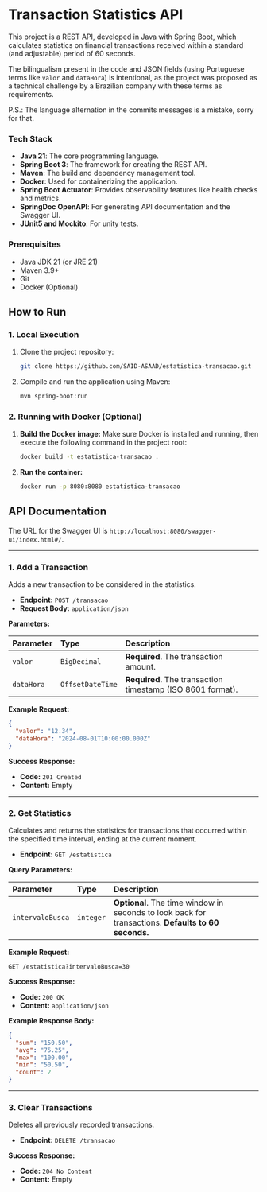 # Transaction Statistics API

This project is a REST API, developed in Java with Spring Boot, which calculates statistics on financial transactions received within a standard (and adjustable) period of 60 seconds.

The bilingualism present in the code and JSON fields (using Portuguese terms like `valor` and `dataHora`) is intentional, as the project was proposed as a technical challenge by a Brazilian company with these terms as requirements.

P.S.: The language alternation in the commits messages is a mistake, sorry for that.

### Tech Stack

*   **Java 21**: The core programming language.
*   **Spring Boot 3**: The framework for creating the REST API.
*   **Maven**: The build and dependency management tool.
*   **Docker**: Used for containerizing the application.
*   **Spring Boot Actuator**: Provides observability features like health checks and metrics.
*   **SpringDoc OpenAPI**: For generating API documentation and the Swagger UI.
*   **JUnit5 and Mockito**: For unity tests.

### Prerequisites

*   Java JDK 21 (or JRE 21)
*   Maven 3.9+
*   Git
*   Docker (Optional)

## How to Run

### 1. Local Execution

1.  Clone the project repository:
    ```bash
    git clone https://github.com/SAID-ASAAD/estatistica-transacao.git
    ```

2.  Compile and run the application using Maven:
    ```bash
    mvn spring-boot:run
    ```
    
### 2. Running with Docker (Optional)

1.  **Build the Docker image:**
    Make sure Docker is installed and running, then execute the following command in the project root:
    ```bash
    docker build -t estatistica-transacao .
    ```

2.  **Run the container:**
    ```bash
    docker run -p 8080:8080 estatistica-transacao
    ```
    
## API Documentation

The URL for the Swagger UI is `http://localhost:8080/swagger-ui/index.html#/`.

---

### 1. Add a Transaction

Adds a new transaction to be considered in the statistics.

*   **Endpoint:** `POST /transacao`
*   **Request Body:** `application/json`

**Parameters:**

| Parameter  | Type           | Description                               |
| :--------- | :------------- | :---------------------------------------- |
| `valor`    | `BigDecimal`   | **Required**. The transaction amount.     |
| `dataHora` | `OffsetDateTime` | **Required**. The transaction timestamp (ISO 8601 format). |

**Example Request:**

```json
{
  "valor": "12.34",
  "dataHora": "2024-08-01T10:00:00.000Z"
}
```

**Success Response:**

*   **Code:** `201 Created`
*   **Content:** Empty

---

### 2. Get Statistics

Calculates and returns the statistics for transactions that occurred within the specified time interval, ending at the current moment.

*   **Endpoint:** `GET /estatistica`

**Query Parameters:**

| Parameter      | Type      | Description                                                                                             |
| :------------- | :-------- | :------------------------------------------------------------------------------------------------------ |
| `intervaloBusca` | `integer` | **Optional**. The time window in seconds to look back for transactions. **Defaults to 60 seconds.** |

**Example Request:**

```http
GET /estatistica?intervaloBusca=30
```

**Success Response:**

*   **Code:** `200 OK`
*   **Content:** `application/json`

**Example Response Body:**

```json
{
  "sum": "150.50",
  "avg": "75.25",
  "max": "100.00",
  "min": "50.50",
  "count": 2
}
```

---

### 3. Clear Transactions

Deletes all previously recorded transactions.

*   **Endpoint:** `DELETE /transacao`

**Success Response:**

*   **Code:** `204 No Content`
*   **Content:** Empty
